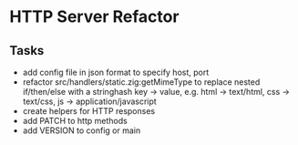 # HTTP Server Refactor

## Tasks

* add config file in json format to specify host, port
* refactor src/handlers/static.zig:getMimeType to replace nested if/then/else with a stringhash key -> value, e.g. html -> text/html, css -> text/css, js -> application/javascript
* create helpers for HTTP responses
* add PATCH to http methods
* add VERSION to config or main

